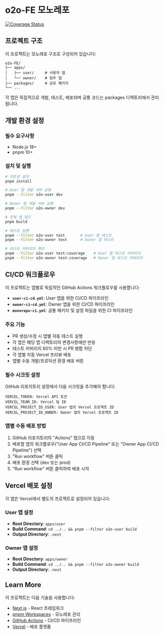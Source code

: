 # o2o-FE 모노레포

[![Coverage Status](https://coveralls.io/repos/github/your-username/o2o-FE/badge.svg?branch=main)](https://coveralls.io/github/your-username/o2o-FE?branch=main)

## 프로젝트 구조

이 프로젝트는 모노레포 구조로 구성되어 있습니다:

```
o2o-FE/
├── apps/
│   ├── user/     # 사용자 앱
│   └── owner/    # 점주 앱
├── packages/     # 공유 패키지
└── ...
```

각 앱은 독립적으로 개발, 테스트, 배포되며 공통 코드는 packages 디렉토리에서 관리됩니다.

## 개발 환경 설정

### 필수 요구사항

- Node.js 18+
- pnpm 10+

### 설치 및 실행


```bash
# 의존성 설치
pnpm install

# User 앱 개발 서버 실행
pnpm --filter o2o-user dev

# Owner 앱 개발 서버 실행
pnpm --filter o2o-owner dev

# 전체 앱 빌드
pnpm build

# 테스트 실행
pnpm --filter o2o-user test       # User 앱 테스트
pnpm --filter o2o-owner test      # Owner 앱 테스트

# 테스트 커버리지 확인
pnpm --filter o2o-user test:coverage    # User 앱 테스트 커버리지
pnpm --filter o2o-owner test:coverage   # Owner 앱 테스트 커버리지
```


## CI/CD 워크플로우

이 프로젝트는 앱별로 독립적인 GitHub Actions 워크플로우를 사용합니다:

- **`user-ci-cd.yml`**: User 앱을 위한 CI/CD 파이프라인
- **`owner-ci-cd.yml`**: Owner 앱을 위한 CI/CD 파이프라인
- **`monorepo-ci.yml`**: 공통 패키지 및 설정 파일을 위한 CI 파이프라인

### 주요 기능

- PR 생성/수정 시 앱별 자동 테스트 실행
- 각 앱은 해당 앱 디렉토리의 변경사항에만 반응
- 테스트 커버리지 60% 미만 시 PR 병합 차단
- 각 앱별 자동 Vercel 프리뷰 배포
- 앱별 수동 개발/프로덕션 환경 배포 버튼

### 필수 시크릿 설정

GitHub 리포지토리 설정에서 다음 시크릿을 추가해야 합니다:

```
VERCEL_TOKEN: Vercel API 토큰
VERCEL_TEAM_ID: Vercel 팀 ID
VERCEL_PROJECT_ID_USER: User 앱의 Vercel 프로젝트 ID
VERCEL_PROJECT_ID_OWNER: Owner 앱의 Vercel 프로젝트 ID
```

### 앱별 수동 배포 방법

1. GitHub 리포지토리의 "Actions" 탭으로 이동
2. 배포할 앱의 워크플로우("User App CI/CD Pipeline" 또는 "Owner App CI/CD Pipeline") 선택
3. "Run workflow" 버튼 클릭
4. 배포 환경 선택 (dev 또는 prod)
5. "Run workflow" 버튼 클릭하여 배포 시작

## Vercel 배포 설정

각 앱은 Vercel에서 별도의 프로젝트로 설정되어 있습니다:

### User 앱 설정

- **Root Directory**: `apps/user`
- **Build Command**: `cd ../.. && pnpm --filter o2o-user build`
- **Output Directory**: `.next`

### Owner 앱 설정

- **Root Directory**: `apps/owner`
- **Build Command**: `cd ../.. && pnpm --filter o2o-owner build`
- **Output Directory**: `.next`

## Learn More

이 프로젝트는 다음 기술을 사용합니다:

- [Next.js](https://nextjs.org/docs) - React 프레임워크
- [pnpm Workspaces](https://pnpm.io/workspaces) - 모노레포 관리
- [GitHub Actions](https://docs.github.com/en/actions) - CI/CD 파이프라인
- [Vercel](https://vercel.com/docs) - 배포 플랫폼

